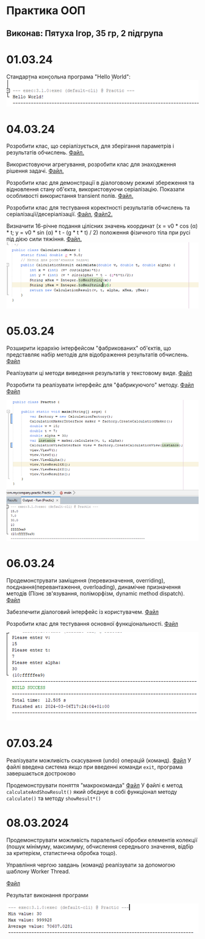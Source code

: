# Практика ООП
## Виконав: Пятуха Ігор, 35 гр, 2 підгрупа
# 01.03.24
Стандартна консольна програма "Hello World":
![Alt text](img/1.03.2024.png)

# 04.03.24
Розробити клас, що серіалізується, для зберігання параметрів і результатів обчислень.
[Файл.](src/main/java/com/mycompany/practic/calculation/CalculationResult.java)

Використовуючи агрегування, розробити клас для знаходження рішення задачі.
[Файл.](src/main/java/com/mycompany/practic/calculation/CalculationMaker.java)

Розробити клас для демонстрації в діалоговому режимі збереження та відновлення стану об'єкта, використовуючи серіалізацію. Показати особливості використання transient полів.
[Файл.](src/main/java/com/mycompany/practic/Serialization/Serializator.java)

Розробити клас для тестування коректності результатів обчислень та серіалізації/десеріалізації.
[Файл](src/test/java/com/mycompany/practic/calculation/CalculationMakerTest.java), 
[Файл2.](src/test/java/com/mycompany/practic/calculation/CalculationResultTest.java)

Визначити 16-річне подання цілісних значень координат (x = v0 * cos (α) * t; y = v0 * sin (α) * t - (g * t * t) / 2) положення фізичного тіла при русі під дією сили тяжіння.
[Файл.](src/main/java/com/mycompany/practic/calculation/CalculationMaker.java)
![img](img/04.03.2024.png)

# 05.03.24
Розширити ієрархію інтерфейсом "фабрикованих" об'єктів, що представляє набір методів для відображення результатів обчислень.
[Файл](src/main/java/com/mycompany/practic/calculation/CalculationViewInterface.java)

Реалізувати ці методи виведення результатів у текстовому виде.
[Файл](src/main/java/com/mycompany/practic/calculation/CalculationView.java)

Розробити та реалізувати інтерфейс для "фабрикуючого" методу.
[Файл](src/main/java/com/mycompany/practic/calculation/CalculationFactory.java)
[Файл](src/main/java/com/mycompany/practic/calculation/CalculationFactoryInterface.java)

![img](img/05.03.2024.png)

# 06.03.24
Продемонструвати заміщення (перевизначення, overriding), поєднання(перевантаження, overloading), динамічне призначення методів (Пізнє зв'язування, поліморфізм, dynamic method dispatch).
[Файл](src/main/java/com/mycompany/practic/calculation/CalculationResult.java)

Забезпечити діалоговий інтерфейс із користувачем.
[Файл](src/main/java/com/mycompany/practic/CalculationWorker.java)

Розробити клас для тестування основної функціональності.
[Файл](src/test/java/com/mycompany/practic/CalculationWorkerTest.java)

![img](img/06.03.2024%20.png)

# 07.03.24
Реалізувати можливість скасування (undo) операцій (команд).
[Файл](src/main/java/com/mycompany/practic/CalculationWorker.java)
У файлі введена система якщо при введенні команди `exit`, програма завершається достроково

Продемонструвати поняття "макрокоманда"
[Файл](src/main/java/com/mycompany/practic/Practic.java)
У файлі є метод `calculateAndShowResult()` який обєднує в собі функціонал методу `calculate()` та методу `showResult*()` 


# 08.03.2024
Продемонструвати можливість паралельної обробки елементів колекції (пошук мінімуму, максимуму, обчислення середнього значення, відбір за критерієм, статистична обробка тощо).

Управління чергою завдань (команд) реалізувати за допомогою шаблону Worker Thread.

[Файл](src/main/java/com/mycompany/practic/Practic.java)

Результат виконання програми

![img](img/08.01.2024.png)